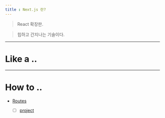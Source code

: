 ```yaml
---
title : Next.js 란?
---
```

> React 확장판.

> 힙하고 간지나는 기술이다.
---
# Like a ..

---
# How to ..


- [Routes](#)



  - [ ] [project](https://github.com/ruukr8080/Next)


